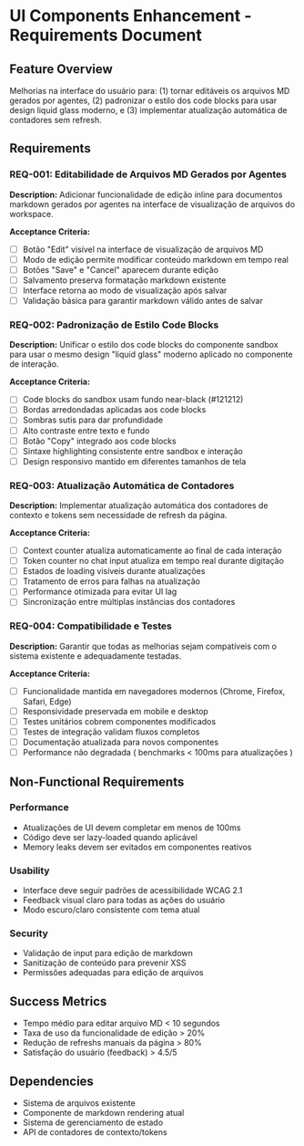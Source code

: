 # UI Components Enhancement - Requirements Document

## Feature Overview
Melhorias na interface do usuário para: (1) tornar editáveis os arquivos MD gerados por agentes, (2) padronizar o estilo dos code blocks para usar design liquid glass moderno, e (3) implementar atualização automática de contadores sem refresh.

## Requirements

### REQ-001: Editabilidade de Arquivos MD Gerados por Agentes
**Description:** Adicionar funcionalidade de edição inline para documentos markdown gerados por agentes na interface de visualização de arquivos do workspace.

**Acceptance Criteria:**
- [ ] Botão "Edit" visível na interface de visualização de arquivos MD
- [ ] Modo de edição permite modificar conteúdo markdown em tempo real
- [ ] Botões "Save" e "Cancel" aparecem durante edição
- [ ] Salvamento preserva formatação markdown existente
- [ ] Interface retorna ao modo de visualização após salvar
- [ ] Validação básica para garantir markdown válido antes de salvar

### REQ-002: Padronização de Estilo Code Blocks
**Description:** Unificar o estilo dos code blocks do componente sandbox para usar o mesmo design "liquid glass" moderno aplicado no componente de interação.

**Acceptance Criteria:**
- [ ] Code blocks do sandbox usam fundo near-black (#121212)
- [ ] Bordas arredondadas aplicadas aos code blocks
- [ ] Sombras sutis para dar profundidade
- [ ] Alto contraste entre texto e fundo
- [ ] Botão "Copy" integrado aos code blocks
- [ ] Sintaxe highlighting consistente entre sandbox e interação
- [ ] Design responsivo mantido em diferentes tamanhos de tela

### REQ-003: Atualização Automática de Contadores
**Description:** Implementar atualização automática dos contadores de contexto e tokens sem necessidade de refresh da página.

**Acceptance Criteria:**
- [ ] Context counter atualiza automaticamente ao final de cada interação
- [ ] Token counter no chat input atualiza em tempo real durante digitação
- [ ] Estados de loading visíveis durante atualizações
- [ ] Tratamento de erros para falhas na atualização
- [ ] Performance otimizada para evitar UI lag
- [ ] Sincronização entre múltiplas instâncias dos contadores

### REQ-004: Compatibilidade e Testes
**Description:** Garantir que todas as melhorias sejam compatíveis com o sistema existente e adequadamente testadas.

**Acceptance Criteria:**
- [ ] Funcionalidade mantida em navegadores modernos (Chrome, Firefox, Safari, Edge)
- [ ] Responsividade preservada em mobile e desktop
- [ ] Testes unitários cobrem componentes modificados
- [ ] Testes de integração validam fluxos completos
- [ ] Documentação atualizada para novos componentes
- [ ] Performance não degradada ( benchmarks < 100ms para atualizações )

## Non-Functional Requirements

### Performance
- Atualizações de UI devem completar em menos de 100ms
- Código deve ser lazy-loaded quando aplicável
- Memory leaks devem ser evitados em componentes reativos

### Usability
- Interface deve seguir padrões de acessibilidade WCAG 2.1
- Feedback visual claro para todas as ações do usuário
- Modo escuro/claro consistente com tema atual

### Security
- Validação de input para edição de markdown
- Sanitização de conteúdo para prevenir XSS
- Permissões adequadas para edição de arquivos

## Success Metrics
- Tempo médio para editar arquivo MD < 10 segundos
- Taxa de uso da funcionalidade de edição > 20%
- Redução de refreshs manuais da página > 80%
- Satisfação do usuário (feedback) > 4.5/5

## Dependencies
- Sistema de arquivos existente
- Componente de markdown rendering atual
- Sistema de gerenciamento de estado
- API de contadores de contexto/tokens